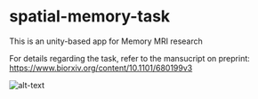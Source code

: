 # spatial-memory-task
This is an unity-based app for Memory MRI research


For details regarding the task, refer to the mansucript on preprint:
https://www.biorxiv.org/content/10.1101/680199v3

    
![alt-text](https://github.com/ZHANGneuro/spatial-memory-task/blob/master/raw_sm1.gif)



